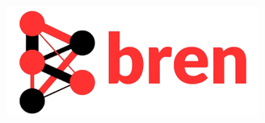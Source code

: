 
  <div id="header" align="center">
    <img id="logo" src="https://github.com/OmPanchal/Bren/blob/main/bren/B.png" ></img>   
  </div>    


